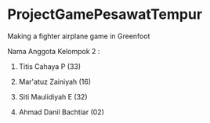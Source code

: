 # ProjectGamePesawatTempur
Making a fighter airplane game in Greenfoot

 Nama Anggota Kelompok 2 :

1. Titis Cahaya P (33)

2. Mar'atuz Zainiyah (16)

3. Siti Maulidiyah E (32)

4. Ahmad Danil Bachtiar (02)
